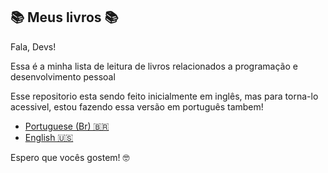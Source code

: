 ## 📚 Meus livros 📚

Fala, Devs!

Essa é a minha lista de leitura de livros relacionados a programação e desenvolvimento pessoal 

Esse repositorio esta sendo feito inicialmente em inglês, mas para torna-lo acessivel, estou fazendo essa versão em português tambem! 


* [Portuguese (Br) 🇧🇷](https://github.com/MilenaCarecho/myBooks/tree/Pt-br)
* [English 🇺🇸](https://github.com/MilenaCarecho/myBooks)


Espero que vocês gostem! 🤓